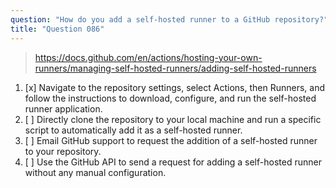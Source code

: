 ```yaml
---
question: "How do you add a self-hosted runner to a GitHub repository?"
title: "Question 086"
---
```


> https://docs.github.com/en/actions/hosting-your-own-runners/managing-self-hosted-runners/adding-self-hosted-runners
1. [x] Navigate to the repository settings, select Actions, then Runners, and follow the instructions to download, configure, and run the self-hosted runner application.
1. [ ] Directly clone the repository to your local machine and run a specific script to automatically add it as a self-hosted runner.
1. [ ] Email GitHub support to request the addition of a self-hosted runner to your repository.
1. [ ] Use the GitHub API to send a request for adding a self-hosted runner without any manual configuration.
